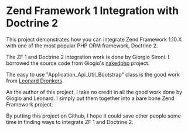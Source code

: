 # Zend Framework 1 Integration with Doctrine 2

This project demonstrates how you can integrate Zend Framework 1.10.X with 
one of the most popular PHP ORM framework, Doctrine 2.

The ZF 1 and Doctrine 2 integration work is done by Giorgio Sironi. I borrowed the source 
code from Giogio's [nakedphp](http://code.google.com/p/nakedphp/) project. 

The easy to use "Application_Api_Util_Bootstrap" class is the good work from [Leonard Dronkers](http://www.sreknord.net/).

As the author of this project, I take no credit in all the good work done by Giogio and Leonard. 
I simply put them together into a bare bone Zend Framework project. 

By putting this project on Github, I hope it could save other people some time in 
finding ways to integrate ZF 1 and Doctrine 2.